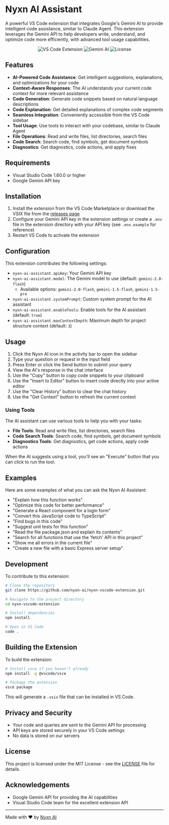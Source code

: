 # Nyxn AI Assistant

A powerful VS Code extension that integrates Google's Gemini AI to provide intelligent code assistance, similar to Claude Agent. This extension leverages the Gemini API to help developers write, understand, and optimize code more efficiently, with advanced tool usage capabilities.

<p align="center">
  <img src="https://img.shields.io/badge/VS%20Code-Extension-blue" alt="VS Code Extension">
  <img src="https://img.shields.io/badge/Gemini-AI-green" alt="Gemini AI">
  <img src="https://img.shields.io/badge/License-MIT-yellow" alt="License">
</p>

## Features

- **AI-Powered Code Assistance**: Get intelligent suggestions, explanations, and optimizations for your code
- **Context-Aware Responses**: The AI understands your current code context for more relevant assistance
- **Code Generation**: Generate code snippets based on natural language descriptions
- **Code Explanation**: Get detailed explanations of complex code segments
- **Seamless Integration**: Conveniently accessible from the VS Code sidebar
- **Tool Usage**: Use tools to interact with your codebase, similar to Claude Agent
- **File Operations**: Read and write files, list directories, search files
- **Code Search**: Search code, find symbols, get document symbols
- **Diagnostics**: Get diagnostics, code actions, and apply fixes

## Requirements

- Visual Studio Code 1.60.0 or higher
- Google Gemini API key

## Installation

1. Install the extension from the VS Code Marketplace or download the VSIX file from the [releases page](https://github.com/nyxn-ai/nyxn-vscode-extension/releases)
2. Configure your Gemini API key in the extension settings or create a `.env` file in the extension directory with your API key (see `.env.example` for reference)
3. Restart VS Code to activate the extension

## Configuration

This extension contributes the following settings:

- `nyxn-ai-assistant.apiKey`: Your Gemini API key
- `nyxn-ai-assistant.model`: The Gemini model to use (default: `gemini-2.0-flash`)
  - Available options: `gemini-2.0-flash`, `gemini-1.5-flash`, `gemini-1.5-pro`
- `nyxn-ai-assistant.systemPrompt`: Custom system prompt for the AI assistant
- `nyxn-ai-assistant.enableTools`: Enable tools for the AI assistant (default: `true`)
- `nyxn-ai-assistant.maxContextDepth`: Maximum depth for project structure context (default: `3`)

## Usage

1. Click the Nyxn AI icon in the activity bar to open the sidebar
2. Type your question or request in the input field
3. Press Enter or click the Send button to submit your query
4. View the AI's response in the chat interface
5. Use the "Copy" button to copy code snippets to your clipboard
6. Use the "Insert to Editor" button to insert code directly into your active editor
7. Use the "Clear History" button to clear the chat history
8. Use the "Get Context" button to refresh the current context

### Using Tools

The AI assistant can use various tools to help you with your tasks:

- **File Tools**: Read and write files, list directories, search files
- **Code Search Tools**: Search code, find symbols, get document symbols
- **Diagnostics Tools**: Get diagnostics, get code actions, apply code actions

When the AI suggests using a tool, you'll see an "Execute" button that you can click to run the tool.

## Examples

Here are some examples of what you can ask the Nyxn AI Assistant:

- "Explain how this function works"
- "Optimize this code for better performance"
- "Generate a React component for a login form"
- "Convert this JavaScript code to TypeScript"
- "Find bugs in this code"
- "Suggest unit tests for this function"
- "Read the file package.json and explain its contents"
- "Search for all functions that use the 'fetch' API in this project"
- "Show me all errors in the current file"
- "Create a new file with a basic Express server setup"

## Development

To contribute to this extension:

```bash
# Clone the repository
git clone https://github.com/nyxn-ai/nyxn-vscode-extension.git

# Navigate to the project directory
cd nyxn-vscode-extension

# Install dependencies
npm install

# Open in VS Code
code .
```

## Building the Extension

To build the extension:

```bash
# Install vsce if you haven't already
npm install -g @vscode/vsce

# Package the extension
vsce package
```

This will generate a `.vsix` file that can be installed in VS Code.

## Privacy and Security

- Your code and queries are sent to the Gemini API for processing
- API keys are stored securely in your VS Code settings
- No data is stored on our servers

## License

This project is licensed under the MIT License - see the [LICENSE](LICENSE) file for details.

## Acknowledgements

- Google Gemini API for providing the AI capabilities
- Visual Studio Code team for the excellent extension API

---

Made with ❤️ by [Nyxn AI](https://github.com/nyxn-ai)
